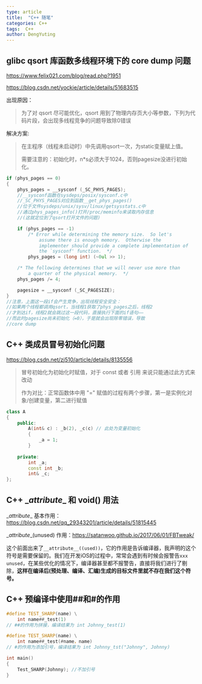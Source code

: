 ```yaml
---
type: article
title:  "C++ 随笔"
categories: C++
tags:  C++  
author: DengYuting
---
```



## glibc qsort 库函数多线程环境下的 core dump 问题

https://www.felix021.com/blog/read.php?1951

https://blog.csdn.net/yockie/article/details/51683515

出现原因：

> 为了对 qsort 尽可能优化，qsort 用到了物理内存页大小等参数，下列为代码片段，会出现多线程竞争的问题导致除0错误

解决方案:

> 在主程序（线程未启动时）中先调用qsort一次，为static变量赋上值。
>
> 需要注意的：初始化时，n*s必须大于1024，否则pagesize没进行初始化。

```c++
if (phys_pages == 0)
{
    phys_pages = __sysconf (_SC_PHYS_PAGES);
    //__sysconf函数在sysdeps/posix/sysconf.c中
    //_SC_PHYS_PAGES对应到函数__get_phys_pages()
    //位于文件sysdeps/unix/sysv/linux/getsysstats.c中
    //通过phys_pages_info()打开/proc/meminfo来读取内存信息
    //(这就定位到了qsort打开文件的问题)

    if (phys_pages == -1)
        /* Error while determining the memory size.  So let's
            assume there is enough memory.  Otherwise the
            implementer should provide a complete implementation of
            the `sysconf' function.  */
        phys_pages = (long int) (~0ul >> 1);

    /* The following determines that we will never use more than
        a quarter of the physical memory.  */
    phys_pages /= 4;

    pagesize = __sysconf (_SC_PAGESIZE);
}
//注意，上面这一段if会产生竞争，出现线程安全安全：
//如果两个线程都调用qsort，当线程1获取了phys_pages之后，线程2
//才到达if，线程2就会跳过这一段代码，直接执行下面的if语句——
//而此时pagesize尚未初始化（=0），于是就会出现除零错误，导致
//core dump
```





## C++ 类成员冒号初始化问题

https://blog.csdn.net/zj510/article/details/8135556

> 冒号初始化为初始化时赋值，对于 const 或者 引用 来说只能通过此方式来改动
>
> 作为对比：正常函数体中用 "=" 赋值的过程有两个步骤，第一是实例化对象/创建变量，第二进行赋值

```c++
class A
{
    public:
        A(int& c) : _b(2), _c(c) // 此处为变量初始化
        {
            _a = 1;
        }
    
    private:
        int _a;
        const int _b;
        int& _c;
};
```



## C++ \__attribute__  和 void() 用法

\__attribute__ 基本作用：https://blog.csdn.net/qq_29343201/article/details/51815445

\__attribute__(unused) 作用：https://satanwoo.github.io/2017/06/01/FBTweak/

这个前面出来了`__attribute__((used))`，它的作用是告诉编译器，我声明的这个符号是需要保留的。我们在开发iOS的过程中，常常会遇到有时候会报警告`xxx unused`，在某些优化的情况下，编译器甚至都不报警告，直接将我们进行了剔除，**这样在编译后(预处理、编译、汇编)生成的目标文件里就不存在我们这个符号。**



## C++ 预编译中使用##和#的作用

```c++
#define TEST_SHARP(name) \
    int name##_test(1)
// ##的作用为拼接，编译结果为 int Johnny_test(1)

#define TEST_SHARP(name) \
    int name##_test(#name，name)
// #的作用为添加引号，编译结果为 int Johnny_tst("Johnny", Johnny)

int main()
{
    Test_SHARP(Johnny); //不加引号
}
```

